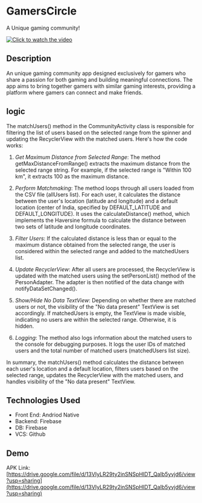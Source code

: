 # GamersCircle
A Unique gaming community!

[![Click to watch the video](https://img.youtube.com/vi/HPEccl4_09s/0.jpg)](https://youtu.be/HPEccl4_09s)


## Description
An unique gaming community app designed exclusively for gamers who share a passion for both gaming and building meaningful connections. The app aims to bring together gamers with similar gaming interests, providing a platform where gamers can connect and make friends.

## logic
The matchUsers() method in the CommunityActivity class is responsible for filtering the list of users based on the selected range from the spinner and updating the RecyclerView with the matched users. Here's how the code works:

1. *Get Maximum Distance from Selected Range*: The method getMaxDistanceFromRange() extracts the maximum distance from the selected range string. For example, if the selected range is "Within 100 km", it extracts 100 as the maximum distance.

2. *Perform Matchmaking*: The method loops through all users loaded from the CSV file (allUsers list). For each user, it calculates the distance between the user's location (latitude and longitude) and a default location (center of India, specified by DEFAULT_LATITUDE and DEFAULT_LONGITUDE). It uses the calculateDistance() method, which implements the Haversine formula to calculate the distance between two sets of latitude and longitude coordinates.

3. *Filter Users*: If the calculated distance is less than or equal to the maximum distance obtained from the selected range, the user is considered within the selected range and added to the matchedUsers list.

4. *Update RecyclerView*: After all users are processed, the RecyclerView is updated with the matched users using the setPersonList() method of the PersonAdapter. The adapter is then notified of the data change with notifyDataSetChanged().

5. *Show/Hide No Data TextView*: Depending on whether there are matched users or not, the visibility of the "No data present" TextView is set accordingly. If matchedUsers is empty, the TextView is made visible, indicating no users are within the selected range. Otherwise, it is hidden.

6. *Logging*: The method also logs information about the matched users to the console for debugging purposes. It logs the user IDs of matched users and the total number of matched users (matchedUsers list size).

In summary, the matchUsers() method calculates the distance between each user's location and a default location, filters users based on the selected range, updates the RecyclerView with the matched users, and handles visibility of the "No data present" TextView.

## Technologies Used
- Front End: Andriod Native
- Backend: Firebase
- DB: Firebase
- VCS: Github


## Demo
APK Link: [https://drive.google.com/file/d/13VIyLR29ty2inSNSpHIDT_QaIb5yvjd6/view?usp=sharing](https://drive.google.com/file/d/13VIyLR29ty2inSNSpHIDT_QaIb5yvjd6/view?usp=sharing)
